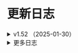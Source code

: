 # 更新日志

<details>
<summary>v1.52 （2025-01-30）</summary>

**新增**：

- `MuMu管理器.增强_连接()` 连接模拟器，在使用后续的“增强_”系列接口都应先调用本接口，后续所有“增强_”接口都依赖本函数的返回值作为“连接句柄”传入。
- `MuMu管理器.增强_断开()` 释放资源，必须与 增强_连接 配对调用，通常在不需要继续调用“增强_”系列后调用。
- `MuMu管理器.增强_取显示标识()` 获取应用的“显示标识”供后续截图 API 使用。
- `MuMu管理器.增强_截图()` 返回指定应用的当前画面，图片为BMP位图格式。
- `MuMu管理器.增强_输入文本()` 文本输入，用来替代 adb input text 命令。
- `MuMu管理器.增强_输入文本U()` UTF8文本输入，用来替代 adb input text 命令。
- `MuMu管理器.增强_单点按下()` 单点触控按下。
- `MuMu管理器.增强_单点弹起()` 单点触控抬起。
- `MuMu管理器.增强_按键按下()` 键盘按键按下，可以模拟 adb input keyevent 命令
- `MuMu管理器.增强_按键弹起()` 键盘按键弹起
- `MuMu管理器.增强_多点按下()` 多点触控按下，多次调用可以模拟按下多个手指
- `MuMu管理器.增强_多点弹起()` 多点触控弹起，多次调用可以模拟弹起多个手指

**优化**：

- `程序_加速优化` 更新到 `v1.9`  

**修复**：

- `雷神lsconsole操作.取模拟器信息()` 当参数 `结果类型` 为 0 时，报错的问题。

</details>

<details>

<summary>更多日志</summary>

<details>
<summary>v1.51 （2024-12-14）</summary>

**新增**：

- `系统_防火墙规则_添加()` 在系统防火墙中添加新的入站或出站防火墙规则。
- `系统_防火墙规则_删除()` 在系统防火墙中删除防火墙规则。

**优化**：

- `zyJson` 模块更新到 4.1.1

**修复**：

- `雷神lsconsole操作.发送文本U()` 发送的 `Unicode文本` 为问号的问题。

</details>

<details>
<summary>v1.50 （2024-10-11）</summary>

**新增**：

- `三个操作类.数据库操作()` 操作模拟器中的sqlite3数据库
- `三个操作类.数据库_枚举表()` 枚举指定的sqlite3数据库中所有表名
- `三个操作类.数据库_查询表()` 查询指定数据表，返回所有数据。
- `三个操作类.创建符号链接()` 为一个文件或者目录创建一个虚拟的符号链接(软链接、symlink)。

**优化**：

- `取DOS返回()`、`取DOS返回_字节集()` 增加可选参数【错误内容】。
  - 如果此参数留空，当命令执行错误时，错误信息直接通过返回值返回。
  - 如果此参数不为空，当命令执行错误时，返回值将会是空文本，错误信息将存在到此变量中。
- `三个操作类.取外网IP()` 更新api地址。
- `地图_位置到经纬度()` 更名为：`地图_地区搜索()`，并且修复可用
- `地图_位置到经纬度1()` 更名为：`地图_位置到经纬度()`

**修复**：

- 修复 上一个版本中 `模拟器操作类` 无法正常执行的问题。

</details>

<details>
<summary>v1.49 （2024-10-09）</summary>

**优化**

- `取DOS返回()`、`取DOS返回_字节集()` 增加可选参数【错误内容】。
  - 如果此参数留空，当命令执行错误时，错误信息直接通过返回值返回。
  - 如果此参数不为空，当命令执行错误时，返回值将会是空文本，错误信息将存在到此变量中。
- `三个操作类.取外网IP()` 更新api地址。
- `地图_位置到经纬度()` 更名为：`地图_地区搜索()`，并且修复可用
- `地图_位置到经纬度1()` 更名为：`地图_位置到经纬度()`

**修复**

- 修复上一个版本中 `模拟器操作类` 无法正常执行的问题。

</details>

<details>
<summary>v1.48 （2024-10-07）</summary>

**新增**

- `MuMU管理器.新建()` 增加参数【迷你磁盘】，可以选择是否创建为迷你磁盘模式。
  - 配置信息、配置属性等相关操作，同步增加有关【迷你磁盘】的操作。

**优化**

- `zyJson` 模块更新到 4.1.0
- `MuMU管理器.取信息()` 优化代码。

**修复**

- 修复 结束端口进程时，导致软件崩溃的问题。

</details>

<details>
<summary>v1.47 （2024-09-01）</summary>

**新增**

- `MuMU管理器.取信息EX_单项()` 根据参数中的匹配规则，返回第一个匹配的模拟器信息。

**优化**
**修复**

- 修复 `雷神_取当前版本()` 无法获取模拟器名称的问题。

</details>

<details>
<summary>v1.46 （2024-08-25）</summary>

**新增**

- `MuMU管理器.取信息_单项()` 快速获取模拟器的单项信息(info)字段值，成功返回获取到的值文本，失败返回空文本。
- `MuMU管理器.点击()` 点击模拟器屏幕。
- `MuMU管理器.滑动()` 滑动模拟器屏幕。如果按下与弹起坐标相同，可以作为长按使用。
- `MuMU管理器.输入()` 向模拟器输入文本。
- `MuMU管理器.输入_U()` 向模拟器输入Unicode编码文本。

**优化**
**修复**

</details>

<details>
<summary>v1.45 （2024-08-20）</summary>

**新增**

- `三个操作类.取系统语言()` 获取安卓当前系统语言设置。
- `三个操作类.置系统语言()` 更改安卓系统语言设置。
- `三个操作类.快速重启()` 不会重启整个系统，只会应用系统属性更改，并刷新应用程序环境。

**优化**

- `MuMU管理器：取信息()`、`取信息EX()` 增加可选参数【重新排序】0=不排序；1=索引升序；2=索引降序；3=标题升序；4=标题降序

**修复**

</details>

<details>
<summary>v1.44 （2024-08-03）</summary>

**新增**

- `MuMU管理器.取配置_单项()` 获取模拟器的单项配置的选项值，成功返回获取到的选项值文本，失败返回空文本。
- `MuMU管理器.置配置_单项()` 修改模拟器的单项配置的选项值，修改前请确保该配置是允许写入的。
- `MuMU管理器.取分辨率模式()` 获取模拟器分辨率模式。返回值例如：“phone.0”=手机第1项，“tablet.1”=平板第2项，“custom”=自定义
- `MuMU管理器.置分辨率模式()` 设置模拟器分辨率模式。
- `MuMU管理器.取分辨率()` 获取模拟器屏幕分辨率（屏幕宽度、屏幕高度、屏幕密度）。
- `MuMU管理器.置分辨率()` 设置模拟器屏幕分辨率（屏幕宽度、屏幕高度、屏幕密度）。
- `MuMU管理器.取GPU类型()` 获取模拟器的GPU类型。返回：low=低配，middle=中配，high=高配，custom=自定义
- `MuMU管理器.置GPU类型()` 设置模拟器的GPU类型。
- `MuMU管理器.取GPU型号()` 获取模拟器的GPU型号。
- `MuMU管理器.置GPU型号()` 设置模拟器的GPU型号。
- `MuMU管理器.取性能策略()` 获取模拟器的性能策略。返回：low=低配，middle=中配，high=高配，custom=自定义
- `MuMU管理器.置性能策略()` 设置模拟器的性能策略。
- `MuMU管理器.取性能()` 获取模拟器的性能参数（包含CPU数量，内存大小）。
- `MuMU管理器.置性能()` 设置模拟器屏幕的性能参数（包含CPU数量，内存大小）。
- `MuMU管理器.取性能预设()` 获取可设置的性能默认参数值（CPU上限、内存上限、推荐CPU数量、推荐内存大小）。

**优化**

- `雷神adb操作.文件_是否存在_模拟器()` 优化判断逻辑。

**修复**

- 修复 `雷神adb操作.重载文件系统()` 无法成功重载MuMu模拟器的问题。
- 修复 `雷神adb操作.枚举目录文件()` 无法枚举包含特殊字符的目录文件的问题。

</details>

<details>
<summary>v1.43 （2024-07-30）</summary>

**新增**

- 新增 44个常量：#配置名_* 方便大家快速操作MuMu模拟器的配置项。
**优化**
- 数据类型：配置信息，添加成员：“备注”。
- 数据类型：配置信息、配置属性 现在“备注”文本由英文改为中文。
**修复**
**优化**

</details>

<details>
<summary>v1.42.0.1 （2024-07-29）</summary>

**修复**

- 修复 `MuMu管理器 取信息()`、`取信息EX()` 无法获取到“主窗口句柄”、“渲染窗口句柄”的问题。
**优化**
**修复**

</details>

<details>
<summary>v1.42 （2024-07-29）</summary>

**新增**

- 配置信息，包含了2个成员：“配置名”、“选项值”。
- 配置属性，包含了5个成员：“配置名”、“备注”、“选项值”、“可读”、“可写”。
- 取所有配置文本() 获取模拟器的所有配置信息，返回配置信息的json文本。
- 取所有配置() 获取模拟器的所有配置信息，返回结果的数量与配置信息。
- 取配置文本() 获取模拟器的指定的配置信息，返回配置信息的json文本。
- 取配置() 获取模拟器的指定的配置信息，返回获取到的配置数量与配置信息。
- 取配置属性文本() 获获取模拟器的指定的配置的值，返回配置属性的json文本。
- 取配置属性() 获取模拟器的指定的配置属性，返回获取到的配置数量与配置属性。
- 置配置() 修改模拟器的指定的配置的选项值，修改前请确保该配置是允许写入的。
- 置配置文件() 根据配置文件（JSON文件）内容修改配置信息。
- 文本到配置属性() 将json文本转换为配置属性，转换成功返回配置数量。
- 文本到配置信息() 将json文本转换为配置信息，转换成功返回配置数量。

**移除**

- 移除了 MuMu管理器 类中，关于旧版api的一系列子程序，如果你使用的MuMu模拟器版本低于4.0，请勿更新。

</details>

<details>
<summary>v1.41.1 （2024-07-28）</summary>

**新增**

- `雷神adb操作.发送文本U()` MuMu模拟器可以用这个命令发送Unicode文本

**优化**

- 增加部分MuMu相关常量：#信息字段_*、#工具栏_*、#快捷_*、#机型_*
- `MuMU管理器：取信息()`、`取信息EX()` 优化查询代码

**修复**

- 修复 `MuMU管理器：取信息()`、`取信息EX()` 当查询结果只有一个模拟器时，无法正确获取到模拟器信息的问题。

</details>

<details>
<summary>v1.41 （2024-07-28）</summary>

- 重要更新：
  - MuMu模拟器重大更新，重新设计了大量API，所以模块也同步进行了大量更新。
  - 本次更新中，类模块“MuMU管理器”几乎全部重新编写，加入了所有官方公布的API，旧代码已做屏蔽，之后的版本中可能会删除。
  - 由于代码改动较多，建议查看模拟器官方文档：[MuMu模拟器官方文档](https://mumu.163.com/help/20240726/35047_1170006.html)

</details>

<details>
<summary>v1.40 （2024-06-29）</summary>

**新增**

- 优化 `雷神adb操作.安装sunny证书()` 支持 MuMu模拟器

**修复**

- 修复 `三个操作类.安装sunny证书()` 雷电模拟器4—32位 新建的模拟器无法成功安装的问题。
- 修复 `三个操作类.文件_是否存在_模拟器()` 模拟器未运行时，会返回真的问题。
- 修复 因目录转换问题，导致 MuMu模拟器 执行部分文件操作函数会失败的问题。

</details>

<details>
<summary>v1.39 （2024-06-27）</summary>

**新增**

- `三个操作类.判断安卓版本()` 判断模拟器的安卓版本

**优化**

- 内部函数：“数组_取差值()” 兼容低版本易语言，不再提示：不能将“文本型 数组”数据转换到“通用型”数据。

**修复**

- 修复 `三个操作类.安装sunny证书()` 雷电模拟器4无法成功安装的问题。

</details>

<details>
<summary>v1.38 （2024-03-15）</summary>

**新增**

- `地图_IP到经纬度()` 通过IP查询地理位置。
- `雷神lsconsole操作.取全部模拟器信息()` 根据指定的条件，返回要获取的模拟器信息数组。成功返回找到的数量，失败返回-1。
- `雷神lsconsole操作、雷神adb操作 中：自定义服务_停止()` 、`CE服务端_停止()` 用来停止启动后的服务。

**优化**

- `三个操作类.取外网IP()` 修复部分无法访问的接口，并增加了几个获取IP的接口。
- `雷神lsconsole操作、雷神adb操作 中：CE服务端_启动()` 、`自定义服务_启动()` 修改返回值为进程ID[整数型]，可配合对应的停止命令。

**修复**

- 修复 `雷神lsconsole操作.新建模拟器()`、`雷神lsconsole操作.克隆模拟器()` 当新模拟器不是最后一个模拟器时，无法正确的返回索引的问题。
- 修复 `雷神lsconsole操作.上传文件()`、`雷神lsconsole操作.下载文件()` 无法正常执行的问题。

</details>

<details>
<summary>v1.37 （2024-03-02）</summary>

**修复**

- 修复 `雷神lsconsole操作.取模拟器信息()` 中一个可能出现数组越界的错误。
- 修复 `雷神adb操作.置文件权限()` 无法成功修改权限的问题。
**优化**
- 优化 模块内部的文本处理函数。

</details>

<details>
<summary>v1.36 （2024-02-18）</summary>

**移除**

- 移除 `启动自定义服务()` 将这个命令拆分成了安装和启动两个命令，详情请查看新增内容。

**新增**

- `自定义服务_安装()` 将自定义服务安装到模拟器中，例如Cheat Engine、IDA的服务端等等。
- `自定义服务_启动()` 启动自定义服务，例如Cheat Engine、IDA的服务端等等。
- `CE服务端_安装()` 安装CE服务端（Cheat Engine Server），用于Cheat Engine通过网络连接到模拟器。
- `CE服务端_启动()` 启动CE服务端（Cheat Engine Server），用于Cheat Engine通过网络连接到模拟器。模拟器需要使用桥接网络，并且开启root。

**修复**

- 修复 `M_取窗口句柄()` 可能获取到非指定索引模拟器的句柄的问题。

</details>

<details>
<summary>v1.35 （2023-12-22）</summary>

**新增**

- `M_取运行中()` 取出当前正在运行的模拟器索引数组，返回运行的模拟器数量。
- `M_取虚拟机进程ID()` 取出指定模拟器的虚拟机进程（MuMuVMMHeadless.exe）的进程ID。成功返回进程ID，失败返回0。
- `雷电_取版本历史()` 查询指定版本的雷电模拟器的版本历史，返回内容为json格式的文本。
- `雷电_取最新版本()` 取出雷神官网中发布的最新版本信息。

**修复**

- 修复 `M_取窗口句柄()` 当索引为0时，有概率无法成功获取到句柄的问题。
- 修复 `MuMu管理器：置分辨率()`、`置性能配置()` 无法成功设置的问题。

</details>

<details>
<summary>v1.34 （2023-11-25）</summary>

**新增**

- MuMu管理器：封装了一些新函数，由于函数较多，这里就不一一列举了，有兴趣的自行查看。

</details>

<details>
<summary>v1.33 （2023-11-20）</summary>

**修复**

- 修复 `三个操作类：通知栏_枚举消息()` 部分消息无法获取标题与内容的问题。

**优化**

- `雷神lsconsole操作：取全部模拟器()` 取全部模拟器EX() 可以通过参数对返回结果进行过滤，详情请查阅源码备注。
- 优化 移除三个操作类中的正则表达式类的调用。对于com组件的效率和稳定性始终不太满意。

</details>

<details>
<summary>v1.32 （2023-10-25）</summary>

**新增**

- `雷神_System是否可写()` 检查模拟器的System.vmdk是否允许写入。
- `雷神_System可写()` 设置模拟器的System.vmdk是否允许写入。必须在模拟器未运行时执行，才可以生效。
- `生成_通讯录文本()` 生成一段简单的通讯录文本，每次生成的内容不同。

**修复**

- 修复 `核心库命令“寻找文本()”` 中的BUG

**优化**

- 优化 模块内部的编码与进制转换。

**移除**

- 移除 模块内使用正则表达式时的自动初始化COM库，当需要在线程中调用时，需自行初始化COM库。

</details>

<details>
<summary>v1.31 （2023-10-16）</summary>

**修复**

- 修复 `雷神_结束端口进程()` 无法忽略部分版本模拟器的虚拟机进程的问题。

**优化**

- 优化 `上传文件()` 优化内部逻辑，参数支持文件名或者目录名。

</details>

<details>
<summary>v1.30 （2023-08-29）</summary>

**新增**

- `三个操作类：是否root()` 检测模拟器是否已经root。
- `三个操作类：安装sunny证书()` 安装sunny中间件的cer证书。安装前请开启模拟器设置中的“root权限”，雷电9还需要设置“System.vmdk可写入”。

</details>

<details>
<summary>v1.29 （2023-08-19）</summary>

**新增**

- `雷神_调整窗口()` 实时修改模拟器窗口位置和大小。
- `三个操作类：枚举权限()`、`枚举权限组()`、`应用授权()`、`应用撤消授权()`。

**修复**

- 修复 `三个操作类：下载网络文件()` 无法正常下载的问题。

**优化**

- 优化 `类_高性能读写锁` 更新到 v2.5.1。
- 优化 `zyJson` 更新到 v4.0.8。

</details>

<details>
<summary>v1.28 （2023-06-29）</summary>

**修复**

- 修复 `雷神adb操作.取连接端口()` 当模拟器为远程端口时，返回文本依然是本地端口的问题。
- 修复 `类_匿名管道` 无法正确运行的问题。

</details>

<details>
<summary>v1.27 （2023-06-23）</summary>

**新增**

- `雷神adb操作：“取远程端口()”`、`“取本地端口()”` 只是简单的计算出端口号，不保证有效性

**优化**

- `雷神_取安装目录()` 支持 雷电模拟器9海外版
- 公开内部类模块: `[类_高性能读写锁]`、`[类_匿名管道]`
- `雷神lsconsole操作：新建模拟器()`、`克隆模拟器()` 雷电模拟器也支持返回索引。
- `雷神adb操作.取连接端口()` 优化连接逻辑，当本地连接失败时，会主动尝试远程连接。
- `雷神adb操作.是否已连接()` 优化判断机制，可以判断本地端口和远程端口。

</details>

<details>
<summary>v1.26 （2023-05-20）</summary>

- 新增 类模块：`MuMu管理器`
  - 本类仅支持 【MuMu模拟器安卓12】版本：3.3.7（包含）以上的版本，其他版本请勿使用。
  - 支持一些模拟器基本操作，执行adb命令，还是推荐使用“雷神adb操作”。

**修复**

- 修复部分已知错误（具体是啥我也忘了。。）

**优化**

- 优化 小幅提升 `取DOS返回` 的效率。

</details>

<details>
<summary>v1.25 （2023-04-15）</summary>

**新增**

- 新增 200多个安卓键代码常量。常量名以“安卓键_”开头

**修复**

- 修复 `三个操作类.枚举安卓控件()` 无法正常工作的问题。

**优化**

- 优化 `三个操作类：取屏幕控件()` 提高效率
- 优化 `三个操作类：枚举安卓控件()` 、`寻找安卓控件（）` 内部正则表达式，提高准确率。
  - （模块中采用正则的方式解析XML，是不愿模块过于臃肿，准确度与执行效率都比较低，如有更高需求的话，可选用其他方式解析XML，也可以参考例程中的解析方式。）
- 优化 `三个操作类.复制文件()` 增加了一个可选参数[附加参数]
  - 可以附加一些cp命令的额外参数。比如：“-f”强行复制文件或目录，不论目的文件或目录是否已经存在；“-r”递归处理，将指定目录下的文件与子目录一并处理。若源文件或目录的形态，不属于目录或符号链接，则一律视为普通文件处理；也可以是一个多参数组合，比如“-f -r”。

</details>

<details>
<summary>v1.24 （2023-03-28）</summary>

**修复**

- 修复 部分用户因为无法成功的将模拟器安装目录转换为短文件名时，导致模块无法正常工作的问题。
- 修复 `三个操作类.取IP()` 在雷电模拟器9中，无法成功获取的问题。
- 修复 `雷神lsconsole操作.取全部模拟器()` 取出单个的模拟器数据中的正则表达式错误。

**优化**

- 优化 `[雷神adb操作|雷神lsconsole操作].下载文件()`
  - 下载文件时，参数[保存到电脑文件]可以包含文件名，下载后自动改名为指定文件名。
  - 下载目录时，参数[待下载的模拟器文件]不再强制要求以"/."结尾。

</details>

<details>
<summary>v1.23 （2023-03-23）</summary>

**新增**
**修复**

- 修复 `雷神adb操作.枚举目录文件()` 当模拟器为“MuMu模拟器”时，文件属性解析错乱的问题。
**优化**
- 优化 `雷神adb操作` 当模拟器为“MuMu模拟器”时，不再通过“MuMuManager.exe”进行命令转发，而是直接执行“adb.exe”。
- 优化 模块附带例程 设置自定义adb之后，文件管理部分可用于“MuMu模拟器”。同时完善了文件管理部分的文件下载的代码演示。

</details>

<details>
<summary>v1.22 （2023-03-23）</summary>

**新增**
**修复**

- 修复 `adb.枚举设备()` 上一个版本中，索引为空时，无法正常工作的问题。
**优化**
- `三个操作类.写出文本文件()` 改名为：`三个操作类.写文本()`
- `三个操作类.查看文件内容()` 改名为：`三个操作类.读文本()`

</details>

<details>
<summary>v1.21 （2023-03-22）</summary>

**新增**

- `三个操作类.取应用版本()`
- 初步兼容 “MuMu模拟器12” 的adb连接，只是做了简单的兼容，因为内部结构与雷电模拟器差异较大，可能会有部分命令无法正常工作。只兼容“MuMu模拟器12”，不支持“MuMu模拟器6”与“MuMu模拟器X”

**修复**

- 修复 `雷神_取APK信息()` 因为编码错误而导致无法成功获取的问题。
- 修复 `取DOS返回()` 一个可能导致返回文本不完整的问题。

**优化**

- 优化 `三个操作类.取外网IP()` 修复部分无法访问的接口，并增加了几个获取IP的接口。
- 优化 `雷神lsconsole操作、雷神adb操作 中：CE服务端_启动()` 、`自定义服务_启动()` 修改返回值为进程ID[整数型]，可配合对应的停止命令。

</details>

<details>
<summary>v1.20 （2023-03-11）</summary>

**新增**

- `三个操作类中：通知栏_展开()`、`通知栏_收起()`、`通知栏_清除消息()`、`通知栏_枚举消息()`

**修复**

- 修复 `取DOS返回()` 取DOS返回_字节集() 当[命令行文本]中包含路径时，提示“目录名称无效”的问题。
- 修复 `雷神lsconsole操作.启动模拟器()` 参数[应用包名]对雷电模拟器不生效的问题。

**优化**

- 优化 `三个操作类中.查找文件()` 增加更多可选参数，原来返回的[安卓文件属性]数组，更改为只返回包含文件名的[文本型]数组
- 优化 `雷神_启动模拟器()` 增加参数[应用包名]
- 优化 `zyJson模块` 更新到v4.0.6

</details>

<details>
<summary>v1.19 （2023-03-02）</summary>

**修复**

- 修复 `三个操作类中：文件_是否存在_模拟器()`、`写出文本文件()`、`取分辨率()`、`取DPI()` 修复BUG
- 修复 `雷神lsconsole操作.发送文本U()` 发送Unicode文本变成问号的问题。

**优化**

- 优化 `取DOS返回()`、`取DOS返回_字节集()` 优化逻辑
- 优化 `三个操作类中：自定义系列的函数`，优化逻辑，并新增参数[超时时间]

</details>

<details>
<summary>v1.18 （2023-02-25）</summary>

**修复**

- 修复 `三个操作类中.取进程ID()` 无法成功获取的问题。
- 修复 `三个操作类中.取进程列表()` 无法成功获取的问题。
- 修复 `三个操作类中.文件_是否存在_模拟器()` 无法成功获取“/data/”目录读取权限的问题。

**优化**

- 优化 `zyJson模块` 更新到v4.0.4

</details>

<details>
<summary>v1.17 （2023-02-23）</summary>

**新增**

- `雷神lsconsole操作.取全部模拟器_json()` 返回全部模拟器的json文本信息。
- `三个操作类中.取系统类型()` 返回当前的安卓系统类型，比如：“64”
- `三个操作类中.自定义命令_管理员()` 以管理员权限执行shell命令，支持批量执行多条shell语句

**优化**

- 优化 `zyJson模块` 更新到v4.0.2
- 优化 `程序_加速优化()` 更新到v1.7.1
- 优化 大部分文件读写类型的函数，无需重载文件系统，可以直接对雷电9中的data目录进行操作。
  - 上传文件() 暂未处理。如果不想重载文件系统，可选方案，先上传至模拟器的其他目录中，然后再复制到data目录里。
  - 下载文件() 暂未处理。如果不想重载文件系统，可选方案，先复制到模拟器的其他目录中，然后再下载到电脑里。

</details>

<details>
<summary>v1.16 （2023-01-05）</summary>

**新增**

- `编码_DOS转义()` 将一段文本转义为DOS可识别文本。
- `解码_DOS转义()` 将一段DOS可识别文本还原到原文。

**修复**

- 修复 `雷神lsconsole操作.取全部模拟器()` 修复参数[索引]并非是按索引，而是按序号获取的问题。
- 修复 `三个操作类中.寻找安卓控件()` 少数控件无法找到的问题。
- 修复 `雷神adb操作.写出文本文件()` 无法正常写出的问题。
- 修复 `雷神adb操作.强制释放端口()` 可能出现数组越界的问题。

</details>

<details>
<summary>v1.15 （2022-09-16）</summary>

**移除**

- 移除 `三个操作类中.取当前包名()`
- 移除 `三个操作类中.取当前应用包名类名()`

**新增**

- `三个操作类中.取当前应用()` 获取当前焦点的应用包名与类名。
- `三个操作类中.取当前应用列表()` 取出正在运行中的应用数量，以及应用包名和类名。

**修复**

- 修复 `三个操作类.取MAC()` 雷电模拟器9 中无法成功获取的问题。

</details>

<details>
<summary>v1.14.1 （2022-09-03）</summary>

**新增**
**修复**

- 修复 因上一个版本中 `程序_加速优化()` 后无法正常工作的问题
**优化**
- `程序_加速优化()` 增加参数[文本增强]文本相加时，直接通过内存长度直接得知文本长度，而非用算法去扫描\0结束符！
  - 现在这个命令不会在模块初始化时自动调用了，大家可以在代码中任何位置自行调用。

</details>

<details>
<summary>v1.14 （2022-09-02）</summary>

**新增**

- `雷神adb操作.停止服务()` 停止指定的服务。
- `雷神adb操作.启动服务()` 启动指定的服务。
  - 上面两个命令其实就是将 `重启adb服务()` 拆分成两个命令，以便于我们在启动服务前进行一些其他操作。
- `雷神adb操作.强制释放端口()` 强制结束指定模拟器所使用的TCP端口进程，可以解决一些因为adb端口被占用，而导致无法连接的问题。
- `程序_加速优化()` 大幅提高代码执行效率。

**修复**

- 修复 `雷神lsconsole操作.取模拟器信息EX2()`，在雷电模拟器中使用此命令会获取失败的问题。

**优化**

- 优化 `雷神lsconsole操作.取全部模拟器()`，命令中的[索引]参数，现在雷神、雷电模拟器都有效（原先只对雷神有效）。

</details>

<details>
<summary>v1.13 （2022-08-06）</summary>

**新增**

- 提供支持 雷电模拟器9

**优化**

- `三个操作类中“getprop”` 改为中文函数 `查看系统信息`
- `三个操作类中“setprop”` 改为中文函数 `设置系统信息`
- `zyJson模块` 更新到3.2.8

</details>

<details>
<summary>v1.12 （2022-07-04）</summary>

**新增**

- `三个操作类.取系统时间()`，获取模拟器的系统时间；
- `三个操作类.置系统时间()`，设置模拟器的系统时间；
- `雷神_结束进程()`，结束所有模拟器前台与后台相关进程；
- `雷神_安装虚拟机()`，修复安装模拟器的VirtualBox内核组件；

**修复**

- 修复 `托盘_刷新()`，修复部分系统无法清除托盘图标的问题；

**优化**

- 优化 `雷电_关闭广告()`，同时会删除开机启动的弹出广告。
- 优化 `雷神_取安装目录()`，当获取失败时，调试信息中会显示获取失败的对应版本名称。

</details>

<details>
<summary>v1.11 （2022-06-23）</summary>

**新增**

- `雷神lsconsole操作.发送文本U()`，向指定的模拟器发送Unicode文本，支持韩文、日文、Emoji表情等特殊字符。

**修复**
**优化**

- 优化 `雷神adb操作.取连接端口()`，优化了获取规则。
- 优化 `雷神adb操作.启动自定义服务()`，上传单文件改为上传目录中所有文件。
- 优化 `zyJson模块` 更新到3.2.6

</details>

<details>
<summary>v1.10 （2022-04-21）</summary>

**新增**

- `三个操作类.开关位置信息()`，开启或者关闭模拟器的位置信息(GPS定位)。
- `三个操作类.查询wifi状态()`，查询当前模拟器的wifi状态，返回查询结果。
- `三个操作类.重载文件系统()`，重新挂载安卓文件系统。默认情况下，安卓部分系统目录是只读模式，如果你需要对这些目录进行改写操作，必须先重载文件系统。

**修复**
**优化**

- 修复 `雷神lsconsole操作.取模拟器信息()`，当参数[结果类型]=-1时，无法获取信息的问题。

</details>

<details>
<summary>v1.9 （2022-04-08）</summary>

**新增**
**修复**

- 修复 `三个操作类.应用是否启动()`，在某些场景判断不准确的问题。
- 修复 `雷神adb操作.上传文件()`，会自动修正目录参数，避免因参数错误而无法上传。
**优化**
- 优化 `三个操作类.启动应用()`，参数[应用类名]留空时，为启动主界面。
- 优化 `雷神_取安装目录()`，现在可以获取到“雷电模拟器繁体版”的安装目录。详情见模块中的参数说明。
- 优化 `雷神_按键设置()`，当对应的配置文件不存在时，现在会根据参数新建一份按键设置并保存。

</details>

<details>
<summary>v1.8 （2022-03-24）</summary>

**新增**
**修复**

- 修复 当易语言系统配置中，启用了严格检查参数时，编译报错的问题。
- 修复 `雷神adb操作.上传文件()`，当上传文件为目录时，会提示文件不存在的问题。
- 修复 `雷神_置注册表()`，当注册项中不存在时，无法成功写入的问题。
**优化**
- 优化 `雷神_取安装目录()`，优化了桌面快捷方式的获取逻辑，更容易获取到安装目录；增加参数“自动写入注册表”，当成功从桌面快捷方式中发现安装目录时，自动将此目录的模拟器信息写入到注册表中。

</details>

<details>
<summary>v1.7 （2022-01-23）</summary>

**修复**

- 修复 `雷神lsconsole操作.取模拟器信息()`，当参数“条件类型”为-1时，无法返回正确的结果的问题。
- 修复 `雷神ls操作.自定义命令()`，参数“序号”未生效的问题。

</details>

<details>
<summary>v1.6 （2022-01-20）</summary>

**修复**

- 修复 `雷神_置注册表()`，移除了内部一个调用核心库5.81的命令，避免因易语言版本太低而无法使用模块的问题。
- 修复 `雷神adb操作.应用是否启动()`，当adb异常出错时，也会返回为真的问题。
**优化**
- 优化 `三个操作类的基础运行模式`，现在模块不会再修改代码中的当前目录。

</details>

<details>
<summary>v1.5 （2022-01-10）</summary>

**新增**

- `雷神_按键设置()`，修改指定应用的全局按键设置。在启动应用之前执行一次，即可对全部模拟器生效。
**修复**
- 修复 `雷神lsconsole操作类` 中几处可能导致数组下标错误的问题。
**优化**
- 优化 `雷神_置安装目录()`，执行后，其他操作类中的模拟器目录都会同步为此目录。

</details>

<details>
<summary>v1.4 （2021-12-09）</summary>

**新增**

- `雷神_取定位信息()`，取出模拟器配置中的定位信息
- `三个操作类.取当前包名()`，取出当前前台运行的应用包名
**修复**
**优化**
- 修复 `lsconsole.置摄像头图片()`，错误的将雷神判断为雷电，而提示版本过低的问题；
- 修复 `雷神_取安装目录_全部()`，因为上一个版本中修改了取注册表部分的代码，而导致此命令失败的问题。

</details>

<details>
<summary>v1.3 （2021-11-17）</summary>

**新增**

- `托盘_刷新()`，用来清理意外关闭的模拟器所残留的托盘图标；
- `雷神_取注册表()`，获取指定版本的模拟器在注册表中的信息；
- `雷神_置注册表()`，修改指定版本的模拟器在注册表中的信息；
**修复**
- 修复 `adb.重启adb服务()`，有几率遇到之前连接正常的模拟器，重启后反而无法连接的问题。
**优化**
- 修改 `雷神_取安装目录()`，移除了内部的写注册表操作；
- 修改 `雷神_置安装目录()`，增加参数“写到注册表”，为真时，会同时将“安装目录”写入到注册表；
- 修改 `三个操作类.查找文件()`，现在可以根据文件权限、文件大小、创建时间、修改时间、访问时间来查找文件。

</details>

<details>
<summary>v1.2 （2021-11-13）</summary>

**修复**

- 修复上一个版本中“雷神_取当前版本()”无法正确获取模拟器版本号，而出现的诸多问题。
**优化**
- 优化 “三个操作类中的：枚举安卓控件()”，“寻找安卓控件()”，增加参数：“屏幕控件”，用来手动选择屏幕控件xml文本进行解析，如果本参数留空，则自动执行“取屏幕控件”获取xml。同时也更新了例程中的控件部分演示代码。

</details>

<details>
<summary>v1.1 （2021-11-08）</summary>

**新增**

- “三个操作类.枚举安卓控件()”，取出模拟器屏幕上的全部安卓控件，返回 控件数量 与 枚举结果数组；
- “三个操作类.寻找安卓控件()”，按条件对模拟器屏幕上的控件进行查找，返回匹配的数量与控件信息；
- “雷神_取运行中模拟器目录()”，获取当前运行中的模拟器目录；

</details>

<details>
<summary>v1.0.1.5 （2021-10-18）</summary>

**新增**

- “三个操作类.查看系统属性()”，查看系统设置。
- “三个操作类.设置系统属性()”，修改系统设置。注意，修改系统属性有一定风险，设置错误可能导致模拟器出现异常问题。
- “三个操作类.删除系统属性()”，删除系统设置。注意，修改系统属性有一定风险，设置错误可能导致模拟器出现异常问题。
- “三个操作类.取WIFI名称()”，取出模拟器中的WIFI连接的的SSID。
- “三个操作类.设置代理()”，设置模拟器的wifi代理。设置完成后，可以用“取当前代理()”查看结果。
- “三个操作类.移除代理()”，删除模拟器的wifi代理设置。注意：移除代理后要重启模拟器才能生效。
- “三个操作类.取当前代理()”，取出当前代理IP信息。
- “三个操作类.设置代理1()”，另一种设置代理的方式，此命令需要额外安装apk，具体用法查看命令备注。
- “三个操作类.移除代理1()”，移除模拟器的wifi代理。

</details>

<details>
<summary>v1.0.1.3 （2021-10-11）</summary>

**修复**

- 修复 sconsole.启动模拟器(), 当超时时间参数为空时，雷神模拟器不会立即返回的问题。
- 修复 类：雷神ls操作，雷神有时候会错误的执行雷电的“ld.exe”的问题。

</details>

<details>
<summary>v1.0.1.2 （2021-09-16）</summary>

**新增**

- 新增 置DOS全局超时(), 设置模块中所有DOS命令的默认超时时间，如果“取DOS返回()”中的“超时时间”参数留空时，则会以此时间作为默认值。
**修复**
- 修复 lsconsole.启动模拟器(), 部分模拟器版本使用，始终立即返回（异步模式）“假”的问题；

</details>

<details>
<summary>v1.0.1.1 （2021-08-02）</summary>

**新增**

- 新增 三个操作类.录制视频(), 录制一段模拟器屏幕视频；
**修复**
- 修复 取DOS返回(), 当提供了“超时时间”，现在会自动结束超时的进程。例如：出现多个adb.exe超时进程；
**优化**
- 优化 取DOS返回_字节集(), 增加参数“是否宽字节”，是否为UNICODE宽字节。

</details>

<details>
<summary>v1.0.1.0 （2021-05-17）</summary>

**新增**

- `三个操作类.取外网IP`，因上一版本中编码处理方式改动，所在省市返回为乱码的问题；
- `adb.重启adb服务()`，可能出现线程阻塞无法返回的问题；
- `lsconsole.取模拟器信息()`，当模拟器标题文本中存在","时，无法正确获取到信息的问题。

**修复**

- 修复 `三个操作类.取外网IP`，因上一版本中编码处理方式改动，所在省市返回为乱码的问题；
- 修复 `adb.重启adb服务()`，可能出现线程阻塞无法返回的问题；
- 修复 `lsconsole.取模拟器信息()`，当模拟器标题文本中存在","时，无法正确获取到信息的问题。

**优化**

- 优化 `三个操作类.取网页源码()`，增加可选参数[超时]单位：秒 默认为15秒；-1为无限等待；

</details>

<details>
<summary>v1.0.0.9 （2021-05-06）</summary>

**新增**

- `adb.置连接端口()`，某些特殊情况下，无法自动获取连接端口时，可以手动设定连接端口。

**修复**

- 修复 `三个操作类.取屏幕控件()`，连续获取时，返回的内容有可能依然是上一次内容的问题。
- 修复 `adb.截屏_字节集()`，修复了雷电3.0版本无法成功截屏的问题。

**优化**

- 优化 `lsconsole.备份模拟器()`，移除参数"超时时间"；增加参数"是否压缩[逻辑型]"，为真时，备份文件会以zip格式进行压缩。留空则不压缩。新参数需要雷神1.0.9以上版本支持。
- 优化 `adb.重启adb服务()`，优化了结束冲突端口部分代码。
- 优化 `adb.取连接端口()`，优化了查询端口的算法，并增加参数“不使用缓存[逻辑型]”，用于某些特殊场景，需要重新获取端口时使用。
- 优化 `三个操作类.取网页源码()`，支持更多可选参数，详情请参阅命令备注。移除自动转码功能，有需要的话，请自行转码。

</details>

<details>
<summary>v1.0.0.8 （2021-04-14）</summary>

**新增**

- `三个操作类.清空通讯录()`，清空模拟器中的通讯录。
- `三个操作类.导入通讯录()`，将通讯录vcf文件导入到模拟器中。
- `三个操作类.枚举输入法()`，枚举出模拟器中全部输入法。
- `三个操作类.取当前输入法()`，获取当前输入法。
- `三个操作类.置当前输入法()`，将指定的输入法设置为当前输入法。

**修复**

- 修复 `雷神adb操作`，重启模拟器后，可能导致获取端口号错误的问题。

**优化**

- 优化 `lsconsole.取全部模拟器EX()`，文本处理改为正则方式，当模拟器数量较多时，效率大幅提升。

</details>

<details>
<summary>v1.0.0.7 （2021-03-27）</summary>

**优化**

- 优化 `lsconsole与adb类.上传文件()`，因目录名不规范而导致上传失败的问题。
- 优化 `lsconsole与adb类.下传文件()`，当下传目标为包含目录，且包含子目录时，下载失败的问题。
- 优化 `三个操作类.取文件权限()`，优化内部逻辑。现在可以同时取出“文件所有者”，“文件用户组”。
- 优化 `三个操作类.置文件权限()`，现在可以同时设置“文件所有者”，“文件用户组”。

</details>

<details>
<summary>v1.0.0.6 （2021-03-21）</summary>

**新增**

- `lsconsole.取模拟器信息EX2()`，根据索引取出模拟器信息，成功返回真，失败返回假。模拟器数量较多时，推荐使用。
- `lsconsole.取模拟器数量()`，返回模拟器总数。
- `adb.启动自定义服务()`，启动各种自定义服务，例如Cheat Engine的ce_server、IDA的android_server等等。

**修复**
**优化**

- 优化 `lsconsole.启动模拟器()`，现在会直到模拟器启动完毕后（成功进入安卓），才返回结果。并增加一个 超时时间 参数。

**移除**

- 移除 `adb.启动CE服务端()`，可用“adb.启动自定义服务()`替代。

</details>

<details>
<summary>v1.0.0.5 （2021-03-04）</summary>

**新增**

- `lsconsole.取模拟器信息EX2()`，根据索引取出模拟器信息，成功返回真，失败返回假。
- `lsconsole.取模拟器数量()`，返回模拟器总数。
- `adb.启动自定义服务()`，启动各种自定义服务。

</details>

<details>
<summary>v1.0.0.4 （2021-03-01）</summary>

**新增**

- `三个操作类.查看内存映射()`，查看指定进程的虚拟地址空间是如何使用的。

**修复**

- 修复 `三个操作类.查看文件内容()`，返回内容将不再进行自动转换编码，以便于更好的判断是否在写入时需要转码。如果遇到中文乱码，请自行转码。

**优化**

- 优化 `雷神_取APK信息()`，当APK为多语言应用时，优先获取中文“应用名称”。现在可以获取到APK的版本信息了。

</details>

<details>
<summary>v1.0.0.3 （2021-02-22）</summary>

**新增**

- `雷神_取APK信息()`，获取电脑中APK文件的详细信息（应用名称，包名，类名）。
- `地图_百度转火星1()`，调用网络API进行坐标系转换。
- `地图_国际转火星1()`，调用网络API进行坐标系转换。
- `地图_地点搜索()`，在指定的范围内进行地点搜索，范围可以为城市、经纬度、指定矩形。
- `adb.启动CE服务端()`，用于Cheat Engine通过网络连接到模拟器。

**修复**

- 修复 `ls.取外网IP()`，部分接口返回的城市信息为问号的问题。
- 修复 `ls.枚举目录文件()`，当目录、文件名为中文时，返回为问号的问题。

</details>

<details>
<summary>v1.0.0.2 （2021-02-05）</summary>

**新增**

- `雷神_启动模拟器()`，启动模拟器的另一种方式。
**修复**
**优化**
- 优化 `雷神_取安装目录()`，支持雷神模拟器64位版本。

</details>
</details>
